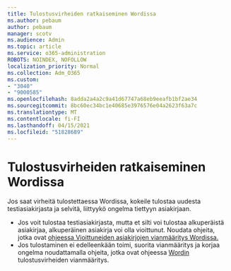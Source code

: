 ```yaml
---
title: Tulostusvirheiden ratkaiseminen Wordissa
ms.author: pebaum
author: pebaum
manager: scotv
ms.audience: Admin
ms.topic: article
ms.service: o365-administration
ROBOTS: NOINDEX, NOFOLLOW
localization_priority: Normal
ms.collection: Adm_O365
ms.custom:
- "3040"
- "9000585"
ms.openlocfilehash: 8adda2a4a2c9a41d67747a68eb9eeafb1bf2ae34
ms.sourcegitcommit: 8bc60ec34bc1e40685e3976576e04a2623f63a7c
ms.translationtype: MT
ms.contentlocale: fi-FI
ms.lasthandoff: 04/15/2021
ms.locfileid: "51828689"
---
```

# <a name="resolving-print-failures-in-word"></a>Tulostusvirheiden ratkaiseminen Wordissa

Jos saat virheitä tulostettaessa Wordissa, kokeile tulostaa uudesta testiasiakirjasta ja selvitä, liittyykö ongelma tiettyyn asiakirjaan.

- Jos voit tulostaa testiasiakirjasta, mutta et silti voi tulostaa alkuperäistä asiakirjaa, alkuperäinen asiakirja voi olla vioittunut. Noudata ohjeita, jotka ovat [ohjeessa Vioittuneiden asiakirjojen vianmääritys Wordissa.](https://docs.microsoft.com/office/troubleshoot/word/damaged-documents-in-word#update-microsoft-office-and-windows)
- Jos tulostaminen ei edelleenkään toimi, suorita vianmääritys ja korjaa ongelma noudattamalla ohjeita, jotka ovat ohjeessa [Wordin](https://docs.microsoft.com/office/troubleshoot/word/print-failures-in-word) tulostusvirheiden vianmääritys.